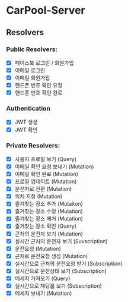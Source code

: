 # CarPool-Server

## Resolvers

### Public Resolvers:

- [x] 페이스북 로그인 / 회원가입
- [x] 이메일 로그인
- [X] 이메일 회원가입
- [X] 핸드폰 번호 확인 요청
- [x] 핸드폰 번호 확인 완료

### Authentication
- [x] JWT 생성
- [x] JWT 확인

### Private Resolvers:

- [x] 사용자 프로필 보기 (Query)
- [x] 이메일 확인 요청 보내기 (Mutation)
- [X] 이메일 확인 완료 (Mutation)
- [x] 프로필 업데이트 (Mutation)
- [x] 운전자로 전환 (Mutation)
- [x] 위치 지정 (Mutation)
- [x] 즐겨찾는 장소 추가 (Mutaiton)
- [x] 즐겨찾는 장소 수정 (Mutation)
- [x] 즐겨찾는 장소 제거 (Mutation)
- [x] 즐겨찾는 장소 확인 (Query)
- [x] 근처의 운전자 보기 (Mutation)
- [x] 실시간 근처의 운전자 보기 (Suvscription)
- [X] 운전요청 (Mutation)
- [x] 근처로 운전요청 생성 (Mutation)
- [X] 실시간으로 근처의 운전요청 받기 (Subscription)
- [X] 실시간으로 운전상태 보기 (Subscription)
- [X] 메세지 가져오기 (Query)
- [X] 실시간으로 채팅룸 보기 (Subscription)
- [X] 메세지 보내기 (Mutation)
